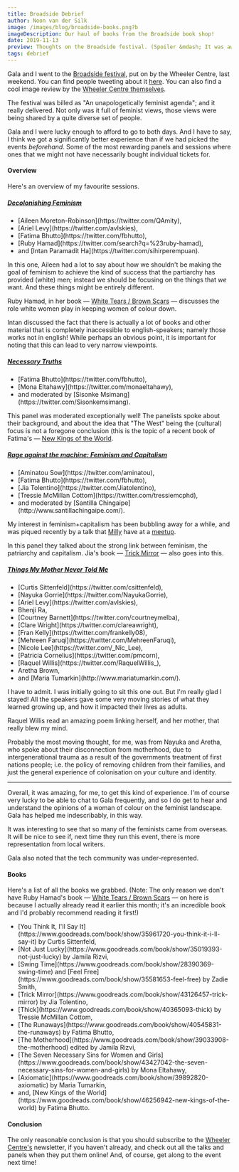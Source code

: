 ```yaml
---
title: Broadside Debrief
author: Noon van der Silk
image: /images/blog/broadside-books.png?b
imageDescription: Our haul of books from the Broadside book shop!
date: 2019-11-13
preview: Thoughts on the Broadside festival. (Spoiler &mdash; It was awesome!)
tags: debrief
---
```


Gala and I went to the [Broadside
festival](https://broadside.wheelercentre.com/), put on by the Wheeler Centre,
last weekend. You can find people tweeting about it
[here](https://twitter.com/hashtag/broadside2019). You can also find a cool
image review by the [Wheeler Centre
themselves](https://www.wheelercentre.com/news/broadside-2019-graphic-recording-gallery).

The festival was billed as "An unapologetically feminist agenda"; and it
really delivered. Not only was it full of feminist views, those views were
being shared by a quite diverse set of people.

<!--more-->

Gala and I were lucky enough to afford to go to both days. And I have to say,
I think we got a significantly better experience than if we had picked the
events <i>beforehand</i>. Some of the most rewarding panels and sessions where
ones that we might not have necessarily bought individual tickets for.


#### Overview

Here's an overview of my favourite sessions.

##### [Decolonishing Feminism](https://broadside.wheelercentre.com/a-world-of-difference-decolonising-feminism)

<ul class="normal">
<li>[Aileen Moreton-Robinson](https://twitter.com/QAmity),</li>
<li>[Ariel Levy](https://twitter.com/avlskies),</li>
<li>[Fatima Bhutto](https://twitter.com/fbhutto),</li>
<li>[Ruby Hamad](https://twitter.com/search?q=%23ruby-hamad),</li>
<li>and [Intan Paramadit Ha](https://twitter.com/sihirperempuan).</li>
</ul>

In this one, Aileen had a lot to say about how we shouldn't be making the goal
of feminism to achieve the kind of success that the partiarchy has provided
(white) men; instead we should be focusing on the things that <i>we</i> want.
And these things might be entirely different.

Ruby Hamad, in her book &mdash; [White Tears / Brown
Scars](https://www.goodreads.com/book/show/46742999-white-tears-brown-scars)
&mdash; discusses the role white women play in keeping women of colour down.

Intan discussed the fact that there is actually a lot of books and other
material that is completely inaccessible to english-speakers; namely those
works not in english! While perhaps an obvious point, it is important for
noting that this can lead to very narrow viewpoints.


##### [Necessary Truths](https://broadside.wheelercentre.com/necessary-truths-fatima-bhutto-and-mona-eltahawy)

<ul class="normal">
<li>[Fatima Bhutto](https://twitter.com/fbhutto),</li>
<li>[Mona Eltahawy](https://twitter.com/monaeltahawy),</li>
<li> and moderated by [Sisonke
Msimang](https://twitter.com/Sisonkemsimang).</li>
</ul>

This panel was moderated exceptionally well! The panelists spoke about their
background, and about the idea that "The West" being the (cultural) focus is not
a foregone conclusion (this is the topic of a recent book of Fatima's &mdash;
[New Kings of the World](https://www.goodreads.com/book/show/46256942-new-kings-of-the-world).


##### [Rage against the machine: Feminism and Capitalism](https://broadside.wheelercentre.com/rage-against-the-machine-feminism-and-capitalism) 

<ul class="normal">
<li>[Aminatou Sow](https://twitter.com/aminatou),</li>
<li>[Fatima Bhutto](https://twitter.com/fbhutto),</li>
<li>[Jia Tolentino](https://twitter.com/Jiatolentino),</li>
<li>[Tressie McMillan Cottom](https://twitter.com/tressiemcphd),</li>
<li>and moderated by [Santilla
Chingaipe](http://www.santillachingaipe.com/).</li>
</ul>

My interest in feminism+capitalism has been bubbling away for a while, and was
piqued recently by a talk that [Milly](https://twitter.com/meelijane) have at
a [meetup](https://www.meetup.com/Prototypes-and-Popcorn/events/264421660/).

In this panel they talked about the strong link between feminism, the
patriarchy and capitalism. Jia's book &mdash; [Trick
Mirror](https://www.goodreads.com/book/show/43126457-trick-mirror) &mdash; also goes into this.


##### [Things My Mother Never Told Me](https://broadside.wheelercentre.com/things-my-mother-never-told-me)

<ul class="normal">
<li>[Curtis Sittenfeld](https://twitter.com/csittenfeld),</li>
<li>[Nayuka Gorrie](https://twitter.com/NayukaGorrie),</li>
<li>[Ariel Levy](https://twitter.com/avlskies),</li>
<li>Bhenji Ra,</li>
<li>[Courtney Barnett](https://twitter.com/courtneymelba),</li>
<li>[Clare Wright](https://twitter.com/clareawright),</li>
<li>[Fran Kelly](https://twitter.com/frankelly08),</li>
<li>[Mehreen Faruqi](https://twitter.com/MehreenFaruqi),</li>
<li>[Nicole Lee](https://twitter.com/_Nic_Lee),</li>
<li>[Patricia Cornelius](https://twitter.com/pmcorn),</li>
<li>[Raquel Willis](https://twitter.com/RaquelWillis_),</li>
<li>Aretha Brown,</li>
<li>and [Maria Tumarkin](http://www.mariatumarkin.com/).</li>
</ul>

I have to admit. I was initially going to sit this one out. But I'm really
glad I stayed! All the speakers gave some very moving stories of what they
learned growing up, and how it impacted their lives as adults.

Raquel Willis read an amazing poem linking herself, and her mother, that
really blew my mind.

Probably the most moving thought, for me, was from Nayuka and Aretha, who
spoke about their disconnection from motherhood, due to intergenerational
trauma as a result of the governments treatment of first nations people; i.e.
the policy of removing children from their families, and just the general
experience of colonisation on your culture and identity.

<hr />

Overall, it was amazing, for me, to get this kind of experience. I'm of course
very lucky to be able to chat to Gala frequently, and so I do get to hear and
understand the opinions of a woman of colour on the feminist landscape. Gala
has helped me indescribably, in this way.

It was interesting to see that so many of the feminists came from overseas. It
will be nice to see if, next time they run this event, there is more
representation from local writers.

Gala also noted that the tech community was under-represented.

#### Books

Here's a list of all the books we grabbed. (Note: The only reason we don't
have Ruby Hamad's book &mdash; [White Tears / Brown
Scars](https://www.goodreads.com/book/show/46742999-white-tears-brown-scars)
&mdash; on here is because I actually already read it earlier this month;
it's an incredible book and I'd probably recommend reading it first!)

<ul class="normal">
<li>[You Think It, I'll Say It](https://www.goodreads.com/book/show/35961720-you-think-it-i-ll-say-it) by Curtis Sittenfeld,</li>
<li>[Not Just Lucky](https://www.goodreads.com/book/show/35019393-not-just-lucky) by Jamila Rizvi,</li>
<li>[Swing Time](https://www.goodreads.com/book/show/28390369-swing-time) and [Feel Free](https://www.goodreads.com/book/show/35581653-feel-free) by Zadie Smith,</li>
<li>[Trick Mirror](https://www.goodreads.com/book/show/43126457-trick-mirror) by Jia Tolentino,</li>
<li>[Thick](https://www.goodreads.com/book/show/40365093-thick) by Tressie McMillan Cottom,</li>
<li>[The Runaways](https://www.goodreads.com/book/show/40545831-the-runaways)
by Fatima Bhutto,</li>
<li>[The Motherhood](https://www.goodreads.com/book/show/39033908-the-motherhood)
edited by Jamila Rizvi,</li>
<li>[The Seven Necessary Sins for Women and
Girls](https://www.goodreads.com/book/show/43427042-the-seven-necessary-sins-for-women-and-girls)
by Mona Eltahawy,</li>
<li>[Axiomatic](https://www.goodreads.com/book/show/39892820-axiomatic) by
Maria Tumarkin,</li>
<li>and, [New Kings of the World](https://www.goodreads.com/book/show/46256942-new-kings-of-the-world) by Fatima Bhutto.</li>
</ul>


#### Conclusion

The only reasonable conclusion is that you should subscribe to the 
[Wheeler Centre's](https://www.wheelercentre.com/) newsletter, if you haven't already, and check out all the
talks and panels when they put them online! And, of course, get along to the
event next time!
